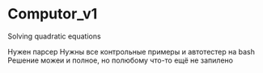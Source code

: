 # Computor_v1
Solving quadratic equations

Нужен парсер
Нужны все контрольные примеры и автотестер на bash
Решение можеи и полное, но полюбому что-то ещё не запилено
